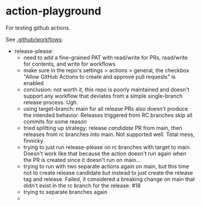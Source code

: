 # action-playground

For testing github actions.

See [.github/workflows](.github/workflows):

* release-please: 
  * need to add a fine-grained PAT with read/write for PRs, read/write for contents, and write for workflows
  * make sure in the repo's settings > actions > general, the checkbox "Allow GitHub Actions to create and approve pull requests" is enabled
  * conclusion: not worth it, this repo is poorly maintained and doesn't support any workflow that deviates from a simple single-branch release process. Ugh.
  * using target-branch: main for all release PRs also doesn't produce the intended behavior. Releases triggered from RC branches skip all commits for some reason
  * tried splitting up strategy: release _candidate_ PR from main, then releases from rc branches _into_ main. Not supported well. Total mess, finnicky.
  * trying to just run release-please on rc branches with target to main. Doesn't work like that because the action doesn't run again when the PR is created since it doesn't run on main...
  * trying to run with two separate actions again on main, but this time not to create release candidate but instead to just create the release tag and release. Failed, it considered a breaking change on main that didn't exist in the rc branch for the release: #18
  * trying to separate branches again
  * 